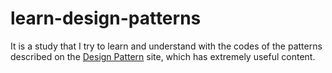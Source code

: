 # learn-design-patterns

It is a study that I try to learn and understand with the codes of the patterns described on the [Design Pattern](https://www.patterns.dev/) site, which has extremely useful content.